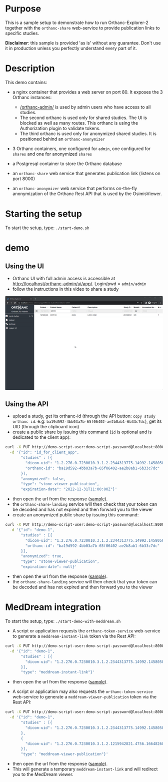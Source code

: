 # Purpose

This is a sample setup to demonstrate how to run Orthanc-Explorer-2 together with the `orthanc-share`
web-service to provide publication links to specific studies.

**Disclaimer**: this sample is provided 'as is' without any guarantee.  Don't use it in production unless you perfectly understand every part of it.

# Description

This demo contains:

- a nginx container that provides a web server on port 80.  It exposes the 3 Orthanc instances:
  - [/orthanc-admin/](http://localhost/orthanc-admin/ui/app/) is used by admin users who have access to all studies.
  - The second orthanc is used only for shared studies.  The UI is blocked as well as many routes.  This orthanc is using the Authorization plugin to validate tokens.
  - The third orthanc is used only for anonymized shared studies.  It is positioned behind an `orthanc-anonymizer`

- 3 Orthanc containers, one configured for `admin`, one configured for `shares` and one for anonymized `shares`
- a Postgresql container to store the Orthanc database
- an `orthanc-share` web service that generates publication link (listens on port 8000)
- an `orthanc-anonymizer` web service that performs on-the-fly anonymization of the Orthanc Rest API that is used by the OsimisViewer.

# Starting the setup

To start the setup, type: `./start-demo.sh`

# demo

## Using the UI

- Orthanc UI with full admin access is accessible at [http://localhost/orthanc-admin/ui/app/](http://localhost/orthanc-admin/ui/app/).  Login/pwd = `admin/admin`
- follow the instructions in this video to share a study

![Sharing a study in OE2](doc/Share-study.gif)


## Using the API

- upload a study, get its orthanc-id (through the API button: `copy study orthanc id`.  e.g: `ba19d592-4bb03a7b-65f06402-ae2b8ab1-6b33c7dc`), get its UID (through the clipboard icon)
- create a public share by issuing this command (`id` is optional and is dedicated to the client app):
```bash
curl -X PUT http://demo-script-user:demo-script-password@localhost:8000/shares -H 'Content-Type: application/json' \
  -d '{"id": "id_for_client_app",
       "studies" : [{
         "dicom-uid": "1.2.276.0.7230010.3.1.2.2344313775.14992.1458058359.6811", 
         "orthanc-id": "ba19d592-4bb03a7b-65f06402-ae2b8ab1-6b33c7dc"
       }],
       "anonymized": false, 
       "type": "stone-viewer-publication", 
       "expiration-date": "2022-12-31T11:00:00Z"}'
```
- then open the url from the response ([sample](http://localhost/welcome/?token=eyJ0eXAiOiJKV1QiLCJhbGciOiJIUzI1NiJ9.eyJpZCI6InRvdG8iLCJkaWNvbV91aWQiOiIxLjIuMjc2LjAuNzIzMDAxMC4zLjEuMi4yMzQ0MzEzNzc1LjE0OTkyLjE0NTgwNTgzNTkuNjgxMSIsIm9ydGhhbmNfaWQiOiJiYTE5ZDU5Mi00YmIwM2E3Yi02NWYwNjQwMi1hZTJiOGFiMS02YjMzYzdkYyIsImFub255bWl6ZWQiOmZhbHNlLCJ0eXBlIjoib3NpbWlzLXZpZXdlci1wdWJsaWNhdGlvbiIsImV4cGlyYXRpb25fZGF0ZSI6IjIwMjItMTItMzFUMTE6MDA6MDArMDA6MDAifQ.0uO1pUXm9ih81yCDKpaLqoIiuLJqdF66PIggmLI3Hoo)).
- the `orthanc-share-landing` service will then check that your token can be decoded and has not expired and then forward you to the viewer
- create an anonymized public share by issuing this command:
```bash
curl -X PUT http://demo-script-user:demo-script-password@localhost:8000/shares -H 'Content-Type: application/json' \
  -d '{"id": "demo-1", 
       "studies" : [{
         "dicom-uid": "1.2.276.0.7230010.3.1.2.2344313775.14992.1458058359.6811", 
         "orthanc-id": "ba19d592-4bb03a7b-65f06402-ae2b8ab1-6b33c7dc"
       }],
       "anonymized": true, 
       "type": "stone-viewer-publication", 
       "expiration-date": null}'
```
- then open the url from the response ([sample](http://localhost/welcome/?token=eyJ0eXAiOiJKV1QiLCJhbGciOiJIUzI1NiJ9.eyJpZCI6ImRlbW8tMSIsImRpY29tX3VpZCI6IjEuMi4yNzYuMC43MjMwMDEwLjMuMS4yLjIzNDQzMTM3NzUuMTQ5OTIuMTQ1ODA1ODM1OS42ODExIiwib3J0aGFuY19pZCI6ImJhMTlkNTkyLTRiYjAzYTdiLTY1ZjA2NDAyLWFlMmI4YWIxLTZiMzNjN2RjIiwiYW5vbnltaXplZCI6dHJ1ZSwidHlwZSI6Im9zaW1pcy12aWV3ZXItcHVibGljYXRpb24iLCJleHBpcmF0aW9uX2RhdGUiOm51bGx9.agqiD0EeD_DR4yboXIwsAN80ZjAZlgoey4-QxUkfAqU)). 
- the `orthanc-share-landing` service will then check that your token can be decoded and has not expired and then forward you to the viewer


# MedDream integration

To start the setup, type: `./start-demo-with-meddream.sh`

- A script or application requests the `orthanc-token-service` web-service to generate a `meddream-instant-link` token via the Rest API:
```bash
curl -X PUT http://demo-script-user:demo-script-password@localhost:8000/shares -H 'Content-Type: application/json' \
  -d '{"id": "demo-1",
       "studies" : [{
         "dicom-uid": "1.2.276.0.7230010.3.1.2.2344313775.14992.1458058359.6811"
       }],
       "type": "meddream-instant-link"}'
```
- then open the url from the response ([sample](http://localhost/meddream/?token=B0VKYtVmPoa2Ye8IRLoc9GZ4SHf-02_DmHEFvlsvOm1TYmALSq9S56FiDG7_2t-XZJZXF_b-BVfDwlxWHLPfgaRxHULrkuuSaSHn1jx_c4Q7YLnQxbQ=)).

- A script or application may also requests the `orthanc-token-service` web-service to generate a `meddream-viewer-publication` token via the Rest API:
```bash
curl -X PUT http://demo-script-user:demo-script-password@localhost:8000/shares -H 'Content-Type: application/json' \
  -d '{"id": "demo-1",
       "studies" : [{
         "dicom-uid": "1.2.276.0.7230010.3.1.2.2344313775.14992.1458058359.6811"
       },
       {
         "dicom-uid": "1.2.276.0.7230010.3.1.2.1215942821.4756.1664826045.3529"
       }],
       "type": "meddream-viewer-publication"}'
```
- then open the url from the response ([sample](http://localhost/welcome/?token=eyJ0eXAiOiJKV1QiLCJhbGciOiJIUzI1NiJ9.eyJpZCI6ImRlbW8tMSIsImRpY29tX3VpZCI6IjEuMi4yNzYuMC43MjMwMDEwLjMuMS4yLjIzNDQzMTM3NzUuMTQ5OTIuMTQ1ODA1ODM1OS42ODExIiwib3J0aGFuY19pZCI6bnVsbCwiYW5vbnltaXplZCI6ZmFsc2UsInR5cGUiOiJtZWRkcmVhbS12aWV3ZXItcHVibGljYXRpb24iLCJleHBpcmF0aW9uX2RhdGUiOm51bGx9.lW9gOWIABY-jigewbuxbELvRMbjffu2pS_MXCVKM3ts)).
- This will generate a temporary `meddream-instant-link` and will redirect you to the MedDream viewer.